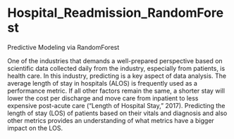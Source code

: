 # Hospital_Readmission_RandomForest
Predictive Modeling via RandomForest


One of the industries that demands a well-prepared perspective based on scientific data collected daily from the industry, especially from patients, is health care. In this industry, predicting is a key aspect of data analysis. The average length of stay in hospitals (ALOS) is frequently used as a performance metric. If all other factors remain the same, a shorter stay will lower the cost per discharge and move care from inpatient to less expensive post-acute care (“Length of Hospital Stay,” 2017). Predicting the length of stay (LOS) of patients based on their vitals and diagnosis and also other metrics provides an understanding of what metrics have a bigger impact on the LOS.
